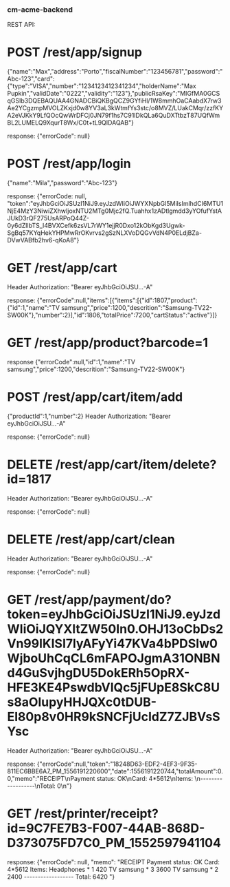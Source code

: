 ### cm-acme-backend

REST API:

# POST /rest/app/signup
{"name":"Max","address":"Porto","fiscalNumber":"123456781","password":"Abc-123","card":{"type":"VISA","number":"1234123412341234","holderName":"Max Pupkin","validDate":"0222","validity":"123"},"publicRsaKey":"MIGfMA0GCSqGSIb3DQEBAQUAA4GNADCBiQKBgQCZ9GYfiHl/1W8mmhOaCAabdX7rw3Ae2YCgzmpMVOLZKxjd0w8YV3aL3kWtmfYs3stc/o8MVZ/LUakCMqr/zzfKYA2eVJKkY9LfQOcQwWrDFCj0JN79f1hs7C91IDkQLa6QuDXTtbzT87UQfWmBL2LUMELQ9XqurT8Wx/C0t+tL9QIDAQAB"}

response:
{"errorCode": null}

# POST /rest/app/login
{"name":"Mila","password":"Abc-123"}

response:
{"errorCode: null, "token":"eyJhbGciOiJSUzI1NiJ9.eyJzdWIiOiJWYXNpbGl5MiIsImlhdCI6MTU1NjE4MzY3NiwiZXhwIjoxNTU2MTg0Mjc2fQ.Tuahhx1zADtlgmdd3yYOfufYstAJUkD3rQF275UsARPoQ44Z-0y6dZlIbTS_I4BVXCefk6zsVL7rWY1ejjR0Dxo12kObKgd3Ugwk-SgBq57KYqHekYHPMwRrOKvrvs2gSzNLXVoDQGvVdN4P0ELdjBZa-DVwVABfb2hv6-qKoA8"}


# GET /rest/app/cart
Header Authorization: "Bearer eyJhbGciOiJSU...-A"

response:
{"errorCode":null,"items":[{"items":[{"id":1807,"product":{"id":1,"name":"TV samsung","price":1200,"descrition":"Samsung-TV22-SW00K"},"number":2}],"id":1806,"totalPrice":7200,"cartStatus":"active"}]}

# GET /rest/app/product?barcode=1

response
{"errorCode":null,"id":1,"name":"TV samsung","price":1200,"descrition":"Samsung-TV22-SW00K"}

# POST /rest/app/cart/item/add
{"productId":1,"number":2}
Header Authorization: "Bearer eyJhbGciOiJSU...-A"

response:
{"errorCode": null}

# DELETE /rest/app/cart/item/delete?id=1817
Header Authorization: "Bearer eyJhbGciOiJSU...-A"

response:
{"errorCode": null}

# DELETE /rest/app/cart/clean
Header Authorization: "Bearer eyJhbGciOiJSU...-A"

response:
{"errorCode": null}


# GET /rest/app/payment/do?token=eyJhbGciOiJSUzI1NiJ9.eyJzdWIiOiJQYXltZW50In0.OHJ13oCbDs2Vn99IKISI7lyAFyYi47KVa4bPDSIw0WjboUhCqCL6mFAPOJgmA31ONBNd4GuSvjhgDU5DokERh5OpRX-HFE3KE4PswdbVIQc5jFUpE8SkC8Us8aOIupyHHJQXc0tDUB-EI80p8v0HR9kSNCFjUcIdZ7ZJBVsSYsc
Header Authorization: "Bearer eyJhbGciOiJSU...-A"

response:
{"errorCode":null,"token":"18248D63-EDF2-4EF3-9F35-811EC6BBE6A7_PM_1556191220600","date":1556191220744,"totalAmount":0.0,"memo":"RECEIPT\nPayment status: OK\nCard: 4*5612\nItems: \n------------------\nTotal:   0\n"}

# GET /rest/printer/receipt?id=9C7FE7B3-F007-44AB-868D-D373075FD7C0_PM_1552597941104

response:
{"errorCode": null, "memo": "RECEIPT Payment status: OK Card: 4*5612 Items: Headphones * 1 420 TV samsung * 3 3600 TV samsung * 2 2400 ------------------ Total: 6420 "}
